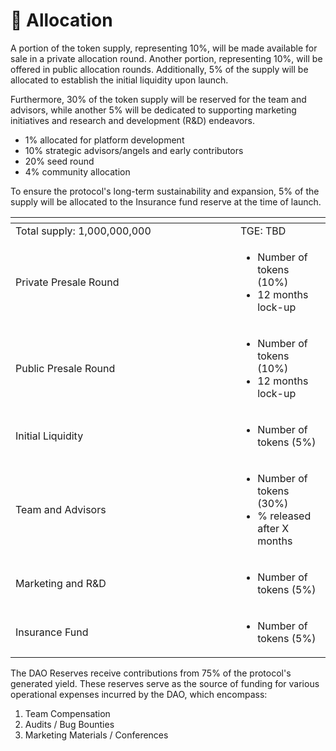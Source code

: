 # 📎 Allocation

A portion of the token supply, representing 10%, will be made available for sale in a private allocation round. Another portion, representing 10%, will be offered in public allocation rounds. Additionally, 5% of the supply will be allocated to establish the initial liquidity upon launch.

Furthermore, 30% of the token supply will be reserved for the team and advisors, while another 5% will be dedicated to supporting marketing initiatives and research and development (R\&D) endeavors.

* 1% allocated for platform development
* 10% strategic advisors/angels and early contributors
* 20% seed round
* 4% community allocation

To ensure the protocol's long-term sustainability and expansion, 5% of the supply will be allocated to the Insurance fund reserve at the time of launch.&#x20;

<table data-header-hidden><thead><tr><th width="344"></th><th></th></tr></thead><tbody><tr><td>Total supply: 1,000,000,000</td><td>TGE: TBD</td></tr><tr><td>Private Presale Round</td><td><ul><li>Number of tokens (10%)</li><li>12 months lock-up </li></ul></td></tr><tr><td>Public Presale Round</td><td><p></p><ul><li>Number of tokens (10%)</li><li>12 months lock-up </li></ul><p></p></td></tr><tr><td>Initial Liquidity</td><td><ul><li>Number of tokens (5%)</li></ul></td></tr><tr><td>Team and Advisors</td><td><ul><li> Number of tokens (30%)</li><li>% released after X months</li></ul></td></tr><tr><td>Marketing and R&#x26;D</td><td><ul><li>Number of tokens (5%)</li></ul></td></tr><tr><td>Insurance Fund</td><td><ul><li>Number of tokens (5%)</li></ul></td></tr></tbody></table>

The DAO Reserves receive contributions from 75% of the protocol's generated yield. These reserves serve as the source of funding for various operational expenses incurred by the DAO, which encompass:

1. Team Compensation
2. Audits / Bug Bounties
3. Marketing Materials / Conferences
